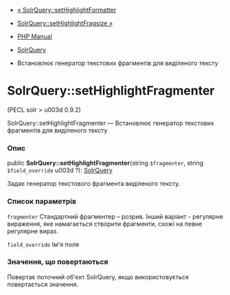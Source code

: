 - [«
SolrQuery::setHighlightFormatter](solrquery.sethighlightformatter.md)
- [SolrQuery::setHighlightFragsize
»](solrquery.sethighlightfragsize.md)

- [PHP Manual](index.md)
- [SolrQuery](class.solrquery.md)
- Встановлює генератор текстових фрагментів для виділеного тексту

# SolrQuery::setHighlightFragmenter

(PECL solr \> u003d 0.9.2)

SolrQuery::setHighlightFragmenter — Встановлює генератор текстових
фрагментів для виділеного тексту

### Опис

public **SolrQuery::setHighlightFragmenter**(string `$fragmenter`,
string `$field_override` u003d ?): [SolrQuery](class.solrquery.md)

Задає генератор текстового фрагмента виділеного тексту.

### Список параметрів

`fragmenter`
Стандартний фрагментер – розрив. Інший варіант - регулярне вираження,
яке намагається створити фрагменти, схожі на певне регулярне
вираз.

`field_override`
Ім'я поля

### Значення, що повертаються

Повертає поточний об'єкт SolrQuery, якщо використовується повертається
значення.
